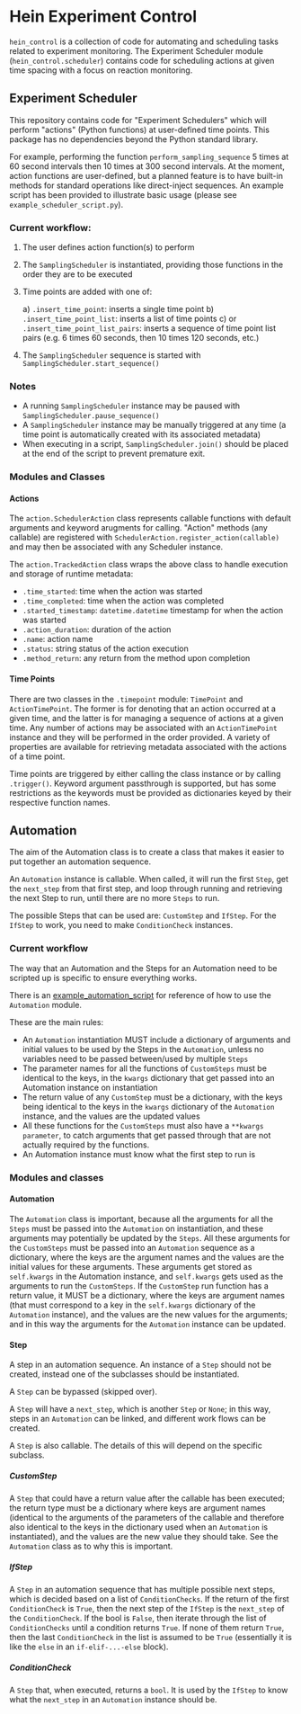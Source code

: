 # Hein Experiment Control

`hein_control` is a collection of code for automating and scheduling tasks related to experiment monitoring. The 
Experiment Scheduler module (`hein_control.scheduler`) contains code for scheduling actions at given time spacing 
with a focus on reaction monitoring.  

## Experiment Scheduler 

This repository contains code for "Experiment Schedulers" which will perform "actions" (Python functions) at user-defined 
time points. This package has no dependencies beyond the Python standard library. 

For example, performing the function `perform_sampling_sequence` 5 times at 60 second intervals then 10 
times at 300 second intervals. At the moment, action functions are user-defined, but a planned feature is to have built-in
methods for standard operations like direct-inject sequences. An example script has been provided to illustrate basic 
usage (please see `example_scheduler_script.py`). 

### Current workflow: 
1) The user defines action function(s) to perform
2) The `SamplingScheduler` is instantiated, providing those functions in the order they are to be executed 
3) Time points are added with one of: 

    a) `.insert_time_point`: inserts a single time point
    b) `.insert_time_point_list`: inserts a list of time points
    c) or `.insert_time_point_list_pairs`: inserts a sequence of time point list pairs (e.g. 6 times 60 seconds, then 
       10 times 120 seconds, etc.)
    
4) The `SamplingScheduler` sequence is started with `SamplingScheduler.start_sequence()`

### Notes
- A running `SamplingScheduler` instance may be paused with `SamplingScheduler.pause_sequence()`
- A `SamplingScheduler` instance may be manually triggered at any time (a time point is automatically created with its 
  associated metadata)
- When executing in a script, `SamplingScheduler.join()` should be placed at the end of the script to prevent 
    premature exit. 

### Modules and Classes

#### Actions

The `action.SchedulerAction` class represents callable functions with default arguments and keyword arugments for calling. 
"Action" methods (any callable) are registered with `SchedulerAction.register_action(callable)` and may then be associated with any 
Scheduler instance. 

The `action.TrackedAction` class wraps the above class to handle execution and storage of runtime metadata: 
 - `.time_started`: time when the action was started
 - `.time_completed`: time when the action was completed
 - `.started_timestamp`: `datetime.datetime` timestamp for when the action was started
 - `.action_duration`: duration of the action
 - `.name`: action name
 - `.status`: string status of the action execution
 - `.method_return`: any return from the method upon completion 

#### Time Points

There are two classes in the `.timepoint` module: `TimePoint` and `ActionTimePoint`. The former is for denoting that an 
action occurred at a given time, and the latter is for managing a sequence of actions at a given time. Any number of 
actions may be associated with an `ActionTimePoint` instance and they will be performed in the order provided. A variety 
of properties are available for retrieving metadata associated with the actions of a time point.  

Time points are triggered by either calling the class instance or by calling `.trigger()`. Keyword argument 
passthrough is supported, but has some restrictions as the keywords must be provided as dictionaries keyed by their 
respective function names. 

## Automation

The aim of the Automation class is to create a class that makes it easier to put together an automation sequence.

An `Automation` instance is callable. When called, it will run the first `Step`, get the `next_step` from that first
 step, and loop through running and retrieving the next Step to run, until there are no more `Steps` to run.

The possible Steps that can be used are: `CustomStep` and `IfStep`. For the `IfStep` to work, you need to make
`ConditionCheck` instances.

### Current workflow

The way that an Automation and the Steps for an Automation need to be scripted up is specific to ensure everything
works.

There is an [example_automation_script](example_automation_script.py) for reference of how to use the `Automation`
 module.

These are the main rules:
* An `Automation` instantiation MUST include a dictionary of arguments and initial values to be used by the Steps
    in the `Automation`, unless no variables need to be passed between/used by multiple `Steps`
* The parameter names for all the functions of `CustomSteps` must be identical to the keys, in the `kwargs`
    dictionary that get passed into an Automation instance on instantiation
* The return value of any `CustomStep` must be a dictionary, with the keys being identical to the keys in the
    `kwargs` dictionary of the `Automation` instance, and the values are the updated values
* All these functions for the `CustomSteps` must also have a `**kwargs parameter`, to catch arguments that get passed
    through that are not actually required by the functions.
* An Automation instance must know what the first step to run is

### Modules and classes

#### Automation

The `Automation` class is important, because all the arguments for all the `Steps` must be passed into the
    `Automation` on instantiation, and these arguments may potentially be updated by the `Steps`. All these arguments for
    the `CustomSteps` must be passed into an `Automation` sequence as a dictionary, where the keys are the argument names
    and the values are the initial values for these arguments. These arguments get stored as `self.kwargs` in the
    Automation instance, and `self.kwargs` gets used as the arguments to run the `CustomSteps`. If the `CustomStep` run
    function has a return value, it MUST be a dictionary, where the keys are argument names (that must correspond to
    a key in the `self.kwargs` dictionary of the `Automation` instance), and the values are the new values for the
    arguments; and in this way the arguments for the `Automation` instance can be updated.

#### Step

A step in an automation sequence. An instance of a `Step` should not be created, instead one of the subclasses
    should be instantiated.

A `Step` can be bypassed (skipped over).

A `Step` will have a `next_step`, which is another `Step` or `None`; in this way,
steps in an `Automation` can be linked, and different work flows can be created.

A `Step` is also callable. The details of this will depend on the specific subclass.

##### CustomStep

A `Step` that could have a return value after the callable has been executed; the return type must be a dictionary
where keys are argument names (identical to the arguments of the parameters of the callable and therefore also identical
 to the keys in the dictionary used when an `Automation` is instantiated), and the values are the new value they
 should take. See the `Automation` class as to
why this is important.

##### IfStep

A `Step` in an automation sequence that has multiple possible next steps, which is decided based on a list of
`ConditionChecks`. If the return of the first `ConditionCheck` is `True`, then the next step of the `IfStep` is
 the `next_step` of the `ConditionCheck`. If the bool is `False`, then iterate through the list of `ConditionChecks`
  until a condition returns `True`. If none of them return `True`, then the last `ConditionCheck` in the list is
   assumed to be `True` (essentially it is like the `else` in an `if-elif-...-else` block).

##### ConditionCheck

A `Step` that, when executed, returns a `bool`. It is used by the `IfStep` to know what the `next_step` in an
`Automation` instance should be.
